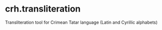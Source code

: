 # crh.transliteration
Transliteration tool for Crimean Tatar language (Latin and Cyrillic alphabets)
